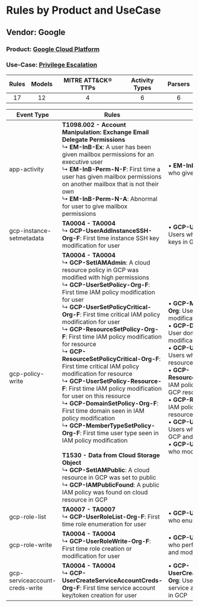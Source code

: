 Rules by Product and UseCase
============================
Vendor: Google
--------------
### Product: [Google Cloud Platform](../ds_google_google_cloud_platform.md)
### Use-Case: [Privilege Escalation](../../../../UseCases/uc_privilege_escalation.md)

| Rules | Models | MITRE ATT&CK® TTPs | Activity Types | Parsers |
|:-----:|:------:|:------------------:|:--------------:|:-------:|
|  17   |   12   |         4          |       6        |    6    |

| Event Type    | Rules    | Models    |
| ---- | ---- | ---- |
| app-activity    | <b>T1098.002 - Account Manipulation: Exchange Email Delegate Permissions</b><br> ↳ <b>EM-InB-Ex</b>: A user has been given mailbox permissions for an executive user<br> ↳ <b>EM-InB-Perm-N-F</b>: First time a user has given mailbox permissions on another mailbox that is not their own<br> ↳ <b>EM-InB-Perm-N-A</b>: Abnormal for user to give mailbox permissions    |  • <b>EM-InB-Perm-N</b>: Models users who give mailbox permissions    |
| gcp-instance-setmetadata       | <b>TA0004 - TA0004</b><br> ↳ <b>GCP-UserAddInstanceSSH-Org-F</b>: First time instance SSH key modification for user    |  • <b>GCP-UserAddInstanceSSH-Org</b>: Users who added or modified ssh keys in GCP    |
| gcp-policy-write    | <b>TA0004 - TA0004</b><br> ↳ <b>GCP-SetIAMAdmin</b>: A cloud resource policy in GCP was modified with high permissions<br> ↳ <b>GCP-UserSetPolicy-Org-F</b>: First time IAM policy modification for user<br> ↳ <b>GCP-UserSetPolicyCritical-Org-F</b>: First time critical IAM policy modification for user<br> ↳ <b>GCP-ResourceSetPolicy-Org-F</b>: First time IAM policy modification for resource<br> ↳ <b>GCP-ResourceSetPolicyCritical-Org-F</b>: First time critical IAM policy modification for resource<br> ↳ <b>GCP-UserSetPolicy-Resource-F</b>: First time IAM policy modification for user on this resource<br> ↳ <b>GCP-DomainSetPolicy-Org-F</b>: First time domain seen in IAM policy modification<br> ↳ <b>GCP-MemberTypeSetPolicy-Org-F</b>: First time user type seen in IAM policy modification<br><br><b>T1530 - Data from Cloud Storage Object</b><br> ↳ <b>GCP-SetIAMPublic</b>: A cloud resource in GCP was set to public<br> ↳ <b>GCP-IAMPublicFound</b>: A public IAM policy was found on cloud resource in GCP |  • <b>GCP-MemberTypeSetPolicy-Org</b>: User type in GCP policy modifications<br> • <b>GCP-DomainSetPolicy-Org</b>: User domains in GCP policy modifications<br> • <b>GCP-UserSetPolicy-Resource</b>: Users who modified IAM policies of resource in GCP<br> • <b>GCP-ResourceSetPolicyCritical-Org</b>: IAM policy critically modified for GCP resources<br> • <b>GCP-ResourceSetPolicy-Org</b>: IAM policy modified for GCP resources<br> • <b>GCP-UserSetPolicyCritical-Org</b>: Users who modified IAM policies in GCP and added critical roles<br> • <b>GCP-UserSetPolicy-Org</b>: Users who modified IAM policies in GCP |
| gcp-role-list    | <b>TA0007 - TA0007</b><br> ↳ <b>GCP-UserRoleList-Org-F</b>: First time role enumeration for user    |  • <b>GCP-UserRoleList-Org</b>: Users who enumerated IAM roles in GCP    |
| gcp-role-write    | <b>TA0004 - TA0004</b><br> ↳ <b>GCP-UserRoleWrite-Org-F</b>: First time role creation or modification for user    |  • <b>GCP-UserRoleWrite-Org</b>: Users who performed IAM role creations and modification in GCP    |
| gcp-serviceaccount-creds-write | <b>TA0004 - TA0004</b><br> ↳ <b>GCP-UserCreateServiceAccountCreds-Org-F</b>: First time service account key/token creation for user    |  • <b>GCP-UserCreateServiceAccountCreds-Org</b>: Users who created/uploaded service acccount keys and tokens in GCP    |